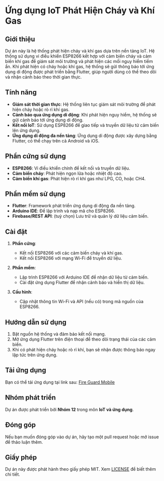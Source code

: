 # Ứng dụng IoT Phát Hiện Cháy và Khí Gas

## Giới thiệu

Dự án này là hệ thống phát hiện cháy và khí gas dựa trên nền tảng IoT. Hệ thống sử dụng vi điều khiển ESP8266 kết hợp với cảm biến cháy và cảm biến khí gas để giám sát môi trường và phát hiện các mối nguy hiểm tiềm ẩn. Khi phát hiện có cháy hoặc khí gas, hệ thống sẽ gửi thông báo tới ứng dụng di động được phát triển bằng Flutter, giúp người dùng có thể theo dõi và nhận cảnh báo theo thời gian thực.

## Tính năng

- **Giám sát thời gian thực**: Hệ thống liên tục giám sát môi trường để phát hiện cháy hoặc rò rỉ khí gas.
- **Cảnh báo qua ứng dụng di động**: Khi phát hiện nguy hiểm, hệ thống sẽ gửi cảnh báo tới ứng dụng di động.
- **Kết nối IoT**: Sử dụng ESP8266 để giao tiếp và truyền dữ liệu từ cảm biến lên ứng dụng.
- **Ứng dụng di động đa nền tảng**: Ứng dụng di động được xây dựng bằng Flutter, có thể chạy trên cả Android và iOS.

## Phần cứng sử dụng

- **ESP8266**: Vi điều khiển chính để kết nối và truyền dữ liệu.
- **Cảm biến cháy**: Phát hiện ngọn lửa hoặc nhiệt độ cao.
- **Cảm biến khí gas**: Phát hiện rò rỉ khí gas như LPG, CO, hoặc CH4.

## Phần mềm sử dụng

- **Flutter**: Framework phát triển ứng dụng di động đa nền tảng.
- **Arduino IDE**: Để lập trình và nạp mã cho ESP8266.
- **Firebase/REST API**: (tuỳ chọn) Lưu trữ và quản lý dữ liệu cảm biến.

## Cài đặt

1. **Phần cứng**:
   - Kết nối ESP8266 với các cảm biến cháy và khí gas.
   - Kết nối ESP8266 với mạng Wi-Fi để truyền dữ liệu.

2. **Phần mềm**:
   - Lập trình ESP8266 với Arduino IDE để nhận dữ liệu từ cảm biến.
   - Cài đặt ứng dụng Flutter để nhận cảnh báo và hiển thị dữ liệu.
   
3. **Cấu hình**:
   - Cập nhật thông tin Wi-Fi và API (nếu có) trong mã nguồn của ESP8266.

## Hướng dẫn sử dụng

1. Bật nguồn hệ thống và đảm bảo kết nối mạng.
2. Mở ứng dụng Flutter trên điện thoại để theo dõi trạng thái của các cảm biến.
3. Khi có phát hiện cháy hoặc rò rỉ khí, bạn sẽ nhận được thông báo ngay lập tức trên ứng dụng.

## Tải ứng dụng

Bạn có thể tải ứng dụng tại link sau: [Fire Guard Mobile](https://github.com/NguyenMinhDuc163?tab=packages&repo_name=Fire-guard-mobile)

## Nhóm phát triển

Dự án được phát triển bởi **Nhóm 12** trong môn **IoT và ứng dụng**.

## Đóng góp

Nếu bạn muốn đóng góp vào dự án, hãy tạo một pull request hoặc mở issue để thảo luận thêm.

## Giấy phép

Dự án này được phát hành theo giấy phép MIT. Xem [LICENSE](./LICENSE) để biết thêm chi tiết.
